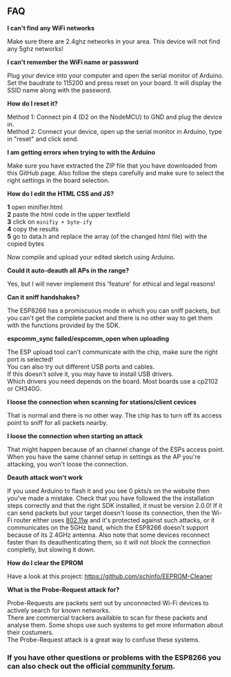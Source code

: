 ## FAQ

**I can't find any WiFi networks**

Make sure there are 2.4ghz networks in your area. This device will not find any 5ghz networks!  

**I can't remember the WiFi name or password**

Plug your device into your computer and open the serial monitor of Arduino. Set the baudrate to 115200 and press reset on your board. It will display the SSID name along with the password.  

**How do I reset it?**

Method 1: Connect pin 4 (D2 on the NodeMCU) to GND and plug the device in.  
Method 2: Connect your device, open up the serial monitor in Arduino, type in "reset" and click send.  

**I am getting errors when trying to with the Arduino**

Make sure you have extracted the ZIP file that you have downloaded from this GitHub page.
Also follow the steps carefully and make sure to select the right settings in the board selection.  

**How do I edit the HTML CSS and JS?**

**1** open minifier.html  
**2** paste the html code in the upper textfield  
**3** click on `minifiy + byte-ify`  
**4** copy the results  
**5** go to data.h and replace the array (of the changed html file) with the copied bytes  

Now compile and upload your edited sketch using Arduino.  

**Could it auto-deauth all APs in the range?**

Yes, but I will never implement this 'feature' for ethical and legal reasons!  

**Can it sniff handshakes?**

The ESP8266 has a promiscuous mode in which you can sniff packets, but you can't get the complete packet and there is no other way to get them with the functions provided by the SDK.  

**espcomm_sync failed/espcomm_open when uploading**

The ESP upload tool can't communicate with the chip, make sure the right port is selected!  
You can also try out different USB ports and cables.  
If this doesn't solve it, you may have to install USB drivers.  
Which drivers you need depends on the board. Most boards use a cp2102 or CH340G.  

**I loose the connection when scanning for stations/client cevices**

That is normal and there is no other way. The chip has to turn off its access point to sniff for all packets nearby.  

**I loose the connection when starting an attack**

That might happen because of an channel change of the ESPs access point. When you have the same channel setup in settings as the AP you're attacking, you won't loose the connection.  

**Deauth attack won't work**

If you used Arduino to flash it and you see 0 pkts/s on the website then you've made a mistake. Check that you have followed the the installation steps correctly and that the right SDK installed, it must be version 2.0.0!
If it can send packets but your target doesn't loose its connection, then the Wi-Fi router either uses [802.11w](#how-to-protect-against-it) and it's protected against such attacks, or it communicates on the 5GHz band, which the ESP8266 doesn't support because of its 2.4GHz antenna.
Also note that some devices reconnect faster than its deauthenticating them, so it will not block the connection completly, but slowing it down.  

**How do I clear the EPROM**

Have a look at this project: https://github.com/schinfo/EEPROM-Cleaner  

**What is the Probe-Request attack for?**

Probe-Requests are packets sent out by unconnected Wi-Fi devices to actively search for known networks.  
There are commercial trackers available to scan for these packets and analyse them.
Some shops use such systems to get more information about their costumers.  
The Probe-Request attack is a great way to confuse these systems.

### If you have other questions or problems with the ESP8266 you can also check out the official [community forum](http://www.esp8266.com/).